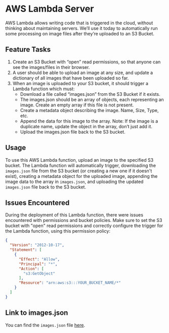 # AWS Lambda Server

AWS Lambda allows writing code that is triggered in the cloud, without thinking about maintaining servers. We’ll use it today to automatically run some processing on image files after they’re uploaded to an S3 Bucket.

## Feature Tasks
1. Create an S3 Bucket with “open” read permissions, so that anyone can see the images/files in their browser.
2. A user should be able to upload an image at any size, and update a dictionary of all images that have been uploaded so far.
3. When an image is uploaded to your S3 bucket, it should trigger a Lambda function which must:
   - Download a file called “images.json” from the S3 Bucket if it exists.
   - The images.json should be an array of objects, each representing an image. Create an empty array if this file is not present.
   - Create a metadata object describing the image. Name, Size, Type, etc.
   - Append the data for this image to the array. Note: If the image is a duplicate name, update the object in the array, don’t just add it.
   - Upload the images.json file back to the S3 bucket.

## Usage
To use this AWS Lambda function, upload an image to the specified S3 bucket. The Lambda function will automatically trigger, downloading the `images.json` file from the S3 bucket (or creating a new one if it doesn't exist), creating a metadata object for the uploaded image, appending the image data to the array in `images.json`, and uploading the updated `images.json` file back to the S3 bucket.

## Issues Encountered
During the deployment of this Lambda function, there were issues encountered with permissions and bucket policies. Make sure to set the S3 bucket with "open" read permissions and correctly configure the trigger for the Lambda function, using this permission policy:
```json
{
  "Version": "2012-10-17",
  "Statement": [
    {
      "Effect": "Allow",
      "Principal": "*",
      "Action": [
        "s3:GetObject"
      ],
      "Resource": "arn:aws:s3:::YOUR_BUCKET_NAME/*"
    }
  ]
}
```

## Link to images.json
You can find the `images.json` file [here](https://cflab-bucket.s3.us-west-2.amazonaws.com/images.json).
